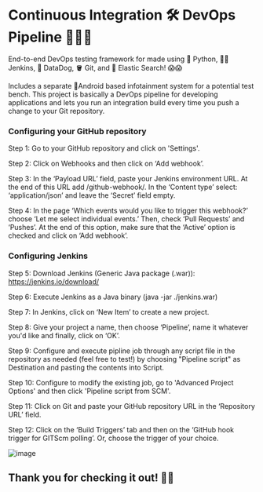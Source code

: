 # Continuous Integration 🛠️ DevOps Pipeline 👨🏿‍🔧
End-to-end DevOps testing framework for made using 🐍 Python, 👨🏻 Jenkins, 🐶 DataDog, 🪣 Git, and 🔎 Elastic Search! :scream::scream:

Includes a separate 🤖Android based infotainment system for a potential test bench. 
This project is basically a DevOps pipeline for developing applications and lets you run an integration build every time you push a change to your Git repository. 

### Configuring your GitHub repository

Step 1: Go to your GitHub repository and click on 'Settings'.

Step 2: Click on Webhooks and then click on ‘Add webhook’.

Step 3: In the ‘Payload URL’ field, paste your Jenkins environment URL. At the end of this URL add /github-webhook/. In the ‘Content type’ select: ‘application/json’ and leave the ‘Secret’ field empty.

Step 4: In the page ‘Which events would you like to trigger this webhook?’ choose ‘Let me select individual events.’ Then, check ‘Pull Requests’ and ‘Pushes’. At the end of this option, make sure that the ‘Active’ option is checked and click on ‘Add webhook’.

### Configuring Jenkins
Step 5: Download Jenkins (Generic Java package (.war)): https://jenkins.io/download/

Step 6: Execute Jenkins as a Java binary (java -jar ./jenkins.war)

Step 7: In Jenkins, click on ‘New Item’ to create a new project.

Step 8: Give your project a name, then choose ‘Pipeline’, name it whatever you'd like and finally, click on ‘OK’.

Step 9: Configure and execute pipline job through any script file in the repository as needed (feel free to test!) by choosing "Pipeline script" as Destination and pasting the contents into Script.

Step 10: Configure to modify the existing job, go to 'Advanced Project Options' and then click 'Pipeline script from SCM'. 

Step 11: Click on Git and paste your GitHub repository URL in the ‘Repository URL’ field.

Step 12: Click on the ‘Build Triggers’ tab and then on the ‘GitHub hook trigger for GITScm polling’. Or, choose the trigger of your choice.

![image](https://user-images.githubusercontent.com/53611087/198152478-88bdaeb9-c13f-4a48-835e-e8e0ace66159.png)

## Thank you for checking it out! :metal:&#127999;
